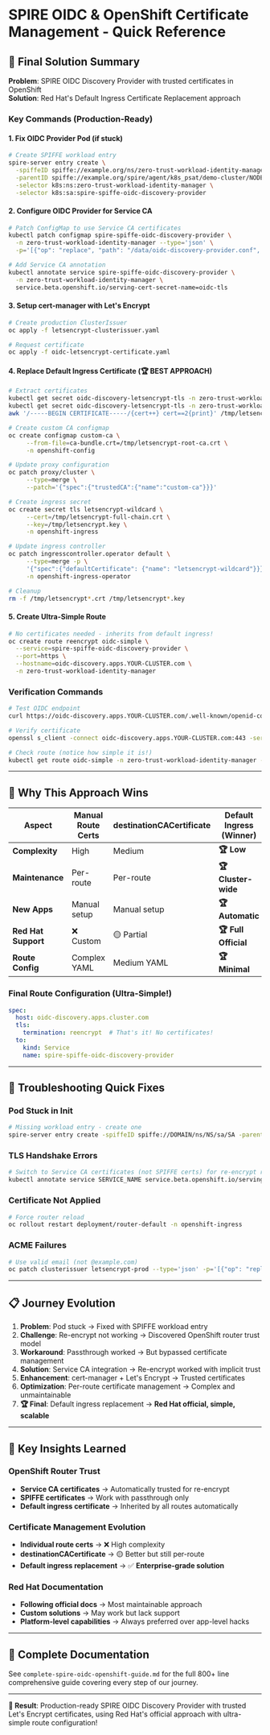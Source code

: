 # SPIRE OIDC & OpenShift Certificate Management - Quick Reference

## 🎯 **Final Solution Summary**

**Problem**: SPIRE OIDC Discovery Provider with trusted certificates in OpenShift  
**Solution**: Red Hat's Default Ingress Certificate Replacement approach

### **Key Commands (Production-Ready)**

#### 1. Fix OIDC Provider Pod (if stuck)
```bash
# Create SPIFFE workload entry
spire-server entry create \
  -spiffeID spiffe://example.org/ns/zero-trust-workload-identity-manager/sa/spire-spiffe-oidc-discovery-provider \
  -parentID spiffe://example.org/spire/agent/k8s_psat/demo-cluster/NODE_ID \
  -selector k8s:ns:zero-trust-workload-identity-manager \
  -selector k8s:sa:spire-spiffe-oidc-discovery-provider
```

#### 2. Configure OIDC Provider for Service CA
```bash
# Patch ConfigMap to use Service CA certificates
kubectl patch configmap spire-spiffe-oidc-discovery-provider \
  -n zero-trust-workload-identity-manager --type='json' \
  -p='[{"op": "replace", "path": "/data/oidc-discovery-provider.conf", "value": "trust_domain = \"example.org\"\n\nserving_cert_file = {\n  addr = \":8443\"\n  cert_file_path = \"/etc/oidc/tls/tls.crt\"\n  key_file_path = \"/etc/oidc/tls/tls.key\"\n}\n\nworkload_api = {\n  socket_path = \"/run/spire/oidc-sockets/spire-agent.sock\"\n}\n\ndomains = [\"oidc-discovery.apps.YOUR-CLUSTER.com\"]"}]'

# Add Service CA annotation
kubectl annotate service spire-spiffe-oidc-discovery-provider \
  -n zero-trust-workload-identity-manager \
  service.beta.openshift.io/serving-cert-secret-name=oidc-tls
```

#### 3. Setup cert-manager with Let's Encrypt
```bash
# Create production ClusterIssuer
oc apply -f letsencrypt-clusterissuer.yaml

# Request certificate
oc apply -f oidc-letsencrypt-certificate.yaml
```

#### 4. Replace Default Ingress Certificate (🏆 **BEST APPROACH**)
```bash
# Extract certificates
kubectl get secret oidc-discovery-letsencrypt-tls -n zero-trust-workload-identity-manager -o jsonpath='{.data.tls\.crt}' | base64 -d > /tmp/letsencrypt-full-chain.crt
kubectl get secret oidc-discovery-letsencrypt-tls -n zero-trust-workload-identity-manager -o jsonpath='{.data.tls\.key}' | base64 -d > /tmp/letsencrypt.key
awk '/-----BEGIN CERTIFICATE-----/{cert++} cert==2{print}' /tmp/letsencrypt-full-chain.crt > /tmp/letsencrypt-root-ca.crt

# Create custom CA configmap
oc create configmap custom-ca \
     --from-file=ca-bundle.crt=/tmp/letsencrypt-root-ca.crt \
     -n openshift-config

# Update proxy configuration
oc patch proxy/cluster \
     --type=merge \
     --patch='{"spec":{"trustedCA":{"name":"custom-ca"}}}'

# Create ingress secret
oc create secret tls letsencrypt-wildcard \
     --cert=/tmp/letsencrypt-full-chain.crt \
     --key=/tmp/letsencrypt.key \
     -n openshift-ingress

# Update ingress controller
oc patch ingresscontroller.operator default \
     --type=merge -p \
     '{"spec":{"defaultCertificate": {"name": "letsencrypt-wildcard"}}}' \
     -n openshift-ingress-operator

# Cleanup
rm -f /tmp/letsencrypt*.crt /tmp/letsencrypt*.key
```

#### 5. Create Ultra-Simple Route
```bash
# No certificates needed - inherits from default ingress!
oc create route reencrypt oidc-simple \
  --service=spire-spiffe-oidc-discovery-provider \
  --port=https \
  --hostname=oidc-discovery.apps.YOUR-CLUSTER.com \
  -n zero-trust-workload-identity-manager
```

### **Verification Commands**
```bash
# Test OIDC endpoint
curl https://oidc-discovery.apps.YOUR-CLUSTER.com/.well-known/openid-configuration

# Verify certificate
openssl s_client -connect oidc-discovery.apps.YOUR-CLUSTER.com:443 -servername oidc-discovery.apps.YOUR-CLUSTER.com < /dev/null 2>&1 | grep "Certificate chain"

# Check route (notice how simple it is!)
kubectl get route oidc-simple -n zero-trust-workload-identity-manager -o yaml
```

---

## 🚀 **Why This Approach Wins**

| Aspect | Manual Route Certs | destinationCACertificate | **Default Ingress (Winner)** |
|--------|-------------------|------------------------|------------------------------|
| **Complexity** | High | Medium | **🏆 Low** |
| **Maintenance** | Per-route | Per-route | **🏆 Cluster-wide** |
| **New Apps** | Manual setup | Manual setup | **🏆 Automatic** |
| **Red Hat Support** | ❌ Custom | 🟡 Partial | **🏆 Full Official** |
| **Route Config** | Complex YAML | Medium YAML | **🏆 Minimal** |

### **Final Route Configuration (Ultra-Simple!)**
```yaml
spec:
  host: oidc-discovery.apps.cluster.com
  tls:
    termination: reencrypt  # That's it! No certificates!
  to:
    kind: Service
    name: spire-spiffe-oidc-discovery-provider
```

---

## 🔧 **Troubleshooting Quick Fixes**

### Pod Stuck in Init
```bash
# Missing workload entry - create one
spire-server entry create -spiffeID spiffe://DOMAIN/ns/NS/sa/SA -parentID spiffe://DOMAIN/spire/agent/k8s_psat/CLUSTER/NODE -selector k8s:ns:NS -selector k8s:sa:SA
```

### TLS Handshake Errors
```bash
# Switch to Service CA certificates (not SPIFFE certs) for re-encrypt routes
kubectl annotate service SERVICE_NAME service.beta.openshift.io/serving-cert-secret-name=tls-secret
```

### Certificate Not Applied
```bash
# Force router reload
oc rollout restart deployment/router-default -n openshift-ingress
```

### ACME Failures
```bash
# Use valid email (not @example.com)
oc patch clusterissuer letsencrypt-prod --type='json' -p='[{"op": "replace", "path": "/spec/acme/email", "value": "real@email.com"}]'
```

---

## 📋 **Journey Evolution**

1. **Problem**: Pod stuck → Fixed with SPIFFE workload entry
2. **Challenge**: Re-encrypt not working → Discovered OpenShift router trust model
3. **Workaround**: Passthrough worked → But bypassed certificate management
4. **Solution**: Service CA integration → Re-encrypt worked with implicit trust
5. **Enhancement**: cert-manager + Let's Encrypt → Trusted certificates
6. **Optimization**: Per-route certificate management → Complex and unmaintainable
7. **🏆 Final**: Default ingress replacement → **Red Hat official, simple, scalable**

---

## 🎯 **Key Insights Learned**

### **OpenShift Router Trust**
- **Service CA certificates** → Automatically trusted for re-encrypt
- **SPIFFE certificates** → Work with passthrough only
- **Default ingress certificate** → Inherited by all routes automatically

### **Certificate Management Evolution**
- **Individual route certs** → ❌ High complexity
- **destinationCACertificate** → 🟡 Better but still per-route
- **Default ingress replacement** → ✅ **Enterprise-grade solution**

### **Red Hat Documentation**
- **Following official docs** → Most maintainable approach
- **Custom solutions** → May work but lack support
- **Platform-level capabilities** → Always preferred over app-level hacks

---

## 📖 **Complete Documentation**
See `complete-spire-oidc-openshift-guide.md` for the full 800+ line comprehensive guide covering every step of our journey.

---

**🚀 Result**: Production-ready SPIRE OIDC Discovery Provider with trusted Let's Encrypt certificates, using Red Hat's official approach with ultra-simple route configuration! 